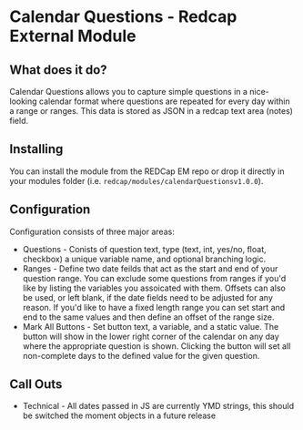 # Calendar Questions - Redcap External Module

## What does it do?

Calendar Questions allows you to capture simple  questions in a nice-looking calendar format where questions are repeated for every day within a range or ranges. This data is stored as JSON in a redcap text area (notes) field.

## Installing

You can install the module from the REDCap EM repo or drop it directly in your modules folder (i.e. `redcap/modules/calendarQuestionsv1.0.0`).

## Configuration

Configuration consists of three major areas:

* Questions - Conists of question text, type (text, int, yes/no, float, checkbox) a unique variable name, and optional branching logic.
* Ranges - Define two date feilds that act as the start and end of your question range. You can exclude some questions from ranges if you'd like by listing the variables you assoicated with them. Offsets can also be used, or left blank, if the date fields need to be adjusted for any reason. If you'd like to have a fixed length range you can set start and end to the same values and then define an offset of the range size.
* Mark All Buttons - Set button text, a variable, and a static value. The button will show in the lower right corner of the calendar on any day where the appropriate question is shown. Clicking the button will set all non-complete days to the defined value for the given question.

## Call Outs

* Technical - All dates passed in JS are currently YMD strings, this should be switched the moment objects in a future release
